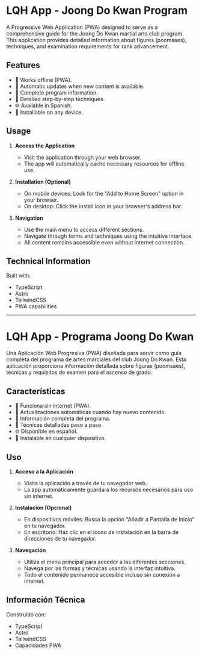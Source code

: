 # LQH App - Joong Do Kwan Program

A Progressive Web Application (PWA) designed to serve as a comprehensive guide for the Joong Do Kwan martial arts club program. This application provides detailed information about figures (poomsaes), techniques, and examination requirements for rank advancement.

## Features

- 📱 Works offline (PWA).
- 🔄 Automatic updates when new content is available.
- 📖 Complete program information.
- 🎯 Detailed step-by-step techniques.
- 🌐 Available in Spanish.
- 📱 Installable on any device.

## Usage

1. **Access the Application**
   - Visit the application through your web browser.
   - The app will automatically cache necessary resources for offline use.

2. **Installation (Optional)**
   - On mobile devices: Look for the "Add to Home Screen" option in your browser.
   - On desktop: Click the install icon in your browser's address bar.

3. **Navigation**
   - Use the main menu to access different sections.
   - Navigate through forms and techniques using the intuitive interface.
   - All content remains accessible even without internet connection.

## Technical Information

Built with:
- TypeScript
- Astro
- TailwindCSS
- PWA capabilities

---

# LQH App - Programa Joong Do Kwan

Una Aplicación Web Progresiva (PWA) diseñada para servir como guía completa del programa de artes marciales del club Joong Do Kwan. Esta aplicación proporciona información detallada sobre figuras (poomsaes), técnicas y requisitos de examen para el ascenso de grado.

## Características

- 📱 Funciona sin internet (PWA).
- 🔄 Actualizaciones automáticas cuando hay nuevo contenido.
- 📖 Información completa del programa.
- 🎯 Técnicas detalladas paso a paso.
- 🌐 Disponible en español.
- 📱 Instalable en cualquier dispositivo.

## Uso

1. **Acceso a la Aplicación**
   - Visita la aplicación a través de tu navegador web.
   - La app automáticamente guardará los recursos necesarios para uso sin internet.

2. **Instalación (Opcional)**
   - En dispositivos móviles: Busca la opción "Añadir a Pantalla de Inicio" en tu navegador.
   - En escritorio: Haz clic en el icono de instalación en la barra de direcciones de tu navegador.

3. **Navegación**
   - Utiliza el menú principal para acceder a las diferentes secciones.
   - Navega por las formas y técnicas usando la interfaz intuitiva.
   - Todo el contenido permanece accesible incluso sin conexión a internet.

## Información Técnica

Construido con:
- TypeScript
- Astro
- TailwindCSS
- Capacidades PWA
